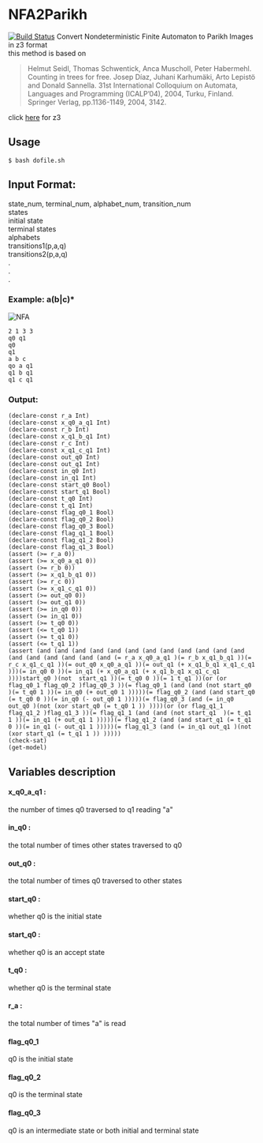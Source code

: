# NFA2Parikh
[![Build Status](https://travis-ci.org/CodingSheep1229/NFA2ParikhImageCI.svg?branch=master)](https://travis-ci.org/CodingSheep1229/NFA2ParikhImageCI)
Convert Nondeterministic Finite Automaton to Parikh Images in z3 format
<br>
this method is based on
> Helmut Seidl, Thomas Schwentick, Anca Muscholl, Peter Habermehl. Counting in trees for free. Josep Díaz, Juhani Karhumäki, Arto Lepistö and Donald Sannella. 31st International Colloquium on Automata, Languages and Programming (ICALP’04), 2004, Turku, Finland. Springer Verlag, pp.1136-1149, 2004, 3142. <hal-00159525>

click [here](https://github.com/Z3Prover/z3) for z3

## Usage
```
$ bash dofile.sh
```

## Input Format:
state_num, terminal_num, alphabet_num, transition_num<br>
states<br>
initial state<br>
terminal states<br>
alphabets<br>
transitions1(p,a,q)<br>
transitions2(p,a,q)<br>
.<br>
.<br>
.<br>
### Example: a(b|c)*
![NFA](https://i.imgur.com/iSZEUZj.png)
```
2 1 3 3
q0 q1
q0
q1
a b c
qo a q1
q1 b q1
q1 c q1
```
### Output:
```
(declare-const r_a Int)
(declare-const x_q0_a_q1 Int)
(declare-const r_b Int)
(declare-const x_q1_b_q1 Int)
(declare-const r_c Int)
(declare-const x_q1_c_q1 Int)
(declare-const out_q0 Int)
(declare-const out_q1 Int)
(declare-const in_q0 Int)
(declare-const in_q1 Int)
(declare-const start_q0 Bool)
(declare-const start_q1 Bool)
(declare-const t_q0 Int)
(declare-const t_q1 Int)
(declare-const flag_q0_1 Bool)
(declare-const flag_q0_2 Bool)
(declare-const flag_q0_3 Bool)
(declare-const flag_q1_1 Bool)
(declare-const flag_q1_2 Bool)
(declare-const flag_q1_3 Bool)
(assert (>= r_a 0))
(assert (>= x_q0_a_q1 0))
(assert (>= r_b 0))
(assert (>= x_q1_b_q1 0))
(assert (>= r_c 0))
(assert (>= x_q1_c_q1 0))
(assert (>= out_q0 0))
(assert (>= out_q1 0))
(assert (>= in_q0 0))
(assert (>= in_q1 0))
(assert (>= t_q0 0))
(assert (<= t_q0 1))
(assert (>= t_q1 0))
(assert (<= t_q1 1))
(assert (and (and (and (and (and (and (and (and (and (and (and (and (and (and (and (and (and (and (= r_a x_q0_a_q1 )(= r_b x_q1_b_q1 ))(= r_c x_q1_c_q1 ))(= out_q0 x_q0_a_q1 ))(= out_q1 (+ x_q1_b_q1 x_q1_c_q1 )))(= in_q0 0 ))(= in_q1 (+ x_q0_a_q1 (+ x_q1_b_q1 x_q1_c_q1 ))))start_q0 )(not  start_q1 ))(= t_q0 0 ))(= 1 t_q1 ))(or (or flag_q0_1 flag_q0_2 )flag_q0_3 ))(= flag_q0_1 (and (and (not start_q0  )(= t_q0 1 ))(= in_q0 (+ out_q0 1 )))))(= flag_q0_2 (and (and start_q0 (= t_q0 0 ))(= in_q0 (- out_q0 1 )))))(= flag_q0_3 (and (= in_q0 out_q0 )(not (xor start_q0 (= t_q0 1 )) ))))(or (or flag_q1_1 flag_q1_2 )flag_q1_3 ))(= flag_q1_1 (and (and (not start_q1  )(= t_q1 1 ))(= in_q1 (+ out_q1 1 )))))(= flag_q1_2 (and (and start_q1 (= t_q1 0 ))(= in_q1 (- out_q1 1 )))))(= flag_q1_3 (and (= in_q1 out_q1 )(not (xor start_q1 (= t_q1 1 )) )))))
(check-sat)
(get-model)
```

## Variables description
#### x_q0_a_q1 :
the number of times q0 traversed to q1 reading "a"<br>

#### in_q0 :
the total number of times other states traversed to q0<br>

#### out_q0 :
the total number of times q0 traversed to other states<br>

#### start_q0 :
whether q0 is the initial state<br>

#### start_q0 :
whether q0 is an accept state<br>

#### t_q0 :
whether q0 is the terminal state<br>

#### r_a :
the total number of times "a" is read<br>

#### flag_q0_1
q0 is the initial state<br>

#### flag_q0_2
q0 is the terminal state<br>

#### flag_q0_3
q0 is an intermediate state or both initial and terminal state<br>
